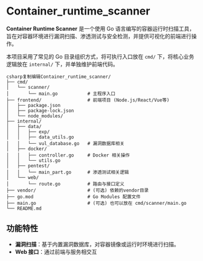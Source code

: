# Container_runtime_scanner

**Container Runtime Scanner** 是一个使用 Go 语言编写的容器运行时扫描工具，旨在对容器环境进行漏洞扫描、渗透测试与安全检测，并提供可视化的前端进行操作。

本项目采用了常见的 Go 目录组织方式，将可执行入口放在 `cmd/` 下，将核心业务逻辑放在 `internal/` 下，并单独维护前端代码。

```
csharp复制编辑Container_runtime_scanner/
├── cmd/
│   └── scanner/
│       └── main.go           # 主程序入口
├── frontend/                 # 前端项目 (Node.js/React/Vue等)
│   ├── package.json
│   ├── package-lock.json
│   └── node_modules/
├── internal/
│   ├── data/
│   │   ├── exp/
│   │   ├── data_utils.go
│   │   └── vul_database.go   # 漏洞数据库相关
│   ├── docker/
│   │   ├── controller.go     # Docker 相关操作
│   │   └── utils.go
│   ├── pentest/
│   │   └── main_part.go      # 渗透测试相关逻辑
│   └── web/
│       └── route.go          # 路由与接口定义
├── vendor/                   # (可选) 依赖的vendor目录
├── go.mod                    # Go Modules 配置文件
├── main.go                   # (可选) 也可以放在 cmd/scanner/main.go
└── README.md
```

## 功能特性

- **漏洞扫描**：基于内置漏洞数据库，对容器镜像或运行时环境进行扫描。
- **Web 接口**：通过前端与服务相交互

